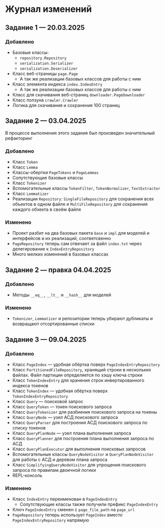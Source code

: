 # Журнал изменений

## Задание 1 &mdash; 20.03.2025
### Добавлено
- Базовые классы:
  - `repository.Repository`
  - `serialization.Serializer`
  - `serialization.Deserializer`
- Класс веб-страницы `page.Page`
  - А так же реализации базовых классов для работы с ним
- Класс элемента индекса `index.IndexEntry`
  - А так же реализации базовых классов для работы с ним
- Класс для скачивания веб-страниц `downloader.PageDownloader`
- Класс ползуна `crawler.Crawler`
- Логика для скачивания и сохранения 100 страниц

## Задание 2 &mdash; 03.04.2025
В процессе выполнения этого задания был произведен значительный рефакторинг
### Добавлено
- Класс `Token`
- Класс `Lemma`
- Классы-обертки `PageTokens` и `PageLemmas`
- Сопутствующие базовые классы
- Класс `Tokenizer`
- Вспомогательные классы `TokenFilter`, `TokenNormalizer`, `TextExtractor`
- Класс `Lemmatizer`
- Реализации `Repository`: `SingleFileRepository` для сохранения всех объектов в одном файле и `MultiFileRepository` для сохранения каждого обхекта в своём файле
### Изменено
- Проект разбит на два базовых пакета `base` и `impl` для моделей и интерфейсов и их реализаций, соответсвенно
- `PageRepository` теперь сам отвечает за файл `index.txt` через делегирование к `IndexEntryRepository`
- Много мелких изменений в базовых классах

## Задание 2 &mdash; правка 04.04.2025
### Добавлено
- Методы `__eq__`, `__lt__` и `__hash__` для моделей
### Изменено
- `Tokenizer`, `Lemmatizer` и репозитории теперь убирают дубликаты и возвращают отсортированные списки

## Задание 3 &mdash; 09.04.2025
### Добавлено
- Класс `PageIndex` &mdash; удобная обёртка поверх `PageIndexEntryRepository`
- Класс `PartitionedFileRepository`, хранящий строки в нескольких файлах. Файл партиции определяется по хэшу ключа строки
- Класс `TokenIndexEntry` для хранения строк инвертированного индекса токенов
- Класс `TokenIndex` &mdash; удобная обёртка поверх `TokenIndexEntryRepository`
- Класс `Query` &mdash; поисковой запрос
- Класс `QueryToken` &mdash; токен поискового запроса
- Класс `QueryTokenizer` для разбиения поискового запроса на токены
- Класс `QueryNode` &mdash; узел АСД поискового запроса
- Класс `QueryParser` для построения АСД поискового запроса по списку токенов
- Класс `QueryPlanNode` &mdash; узел плана выполнения запроса
- Класс `QueryPlanner` для построения плана выполнения запроса по АСД
- Класс `QueryPlanExecutor` для выполнения поисковых запросов
- Вспомогательные классы `QueryNodeVisitor` и `QueryPlanNodeVisitor` для работы с АСД и деревом плана запроса
- Класс `SimplifyingQueryNodeVisitor` для упрощения поискового запроса по правилам двоичной логики
- REPL-консоль
### Изменено
- Класс `IndexEntry` переименован в `PageIndexEntry`
  - Сопутствующие классы также получили префикс `PageIndexEntry`
- Ключ `PageIndexEntry` сменен с `page_file_path` на `page_url`
- `PageRepository` теперь использует `PageIndex` вместо `PageIndexEntryRepository` напрямую